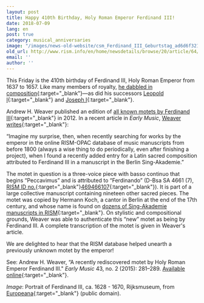 ```yaml
---
layout: post
title: Happy 410th Birthday, Holy Roman Emperor Ferdinand III!
date: 2018-07-09
lang: en
post: true
category: musical_anniversaries
image: "/images/news-old-website/csm_Ferdinand_III_Geburtstag_ad6d6f3214.jpg"
old_url: http://www.rism.info/en/home/newsdetails/browse/20/article/64/happy-410th-birthday-holy-roman-emperor-ferdinand-iii.html
email: ''
author: ''
---
```


This Friday is the 410th birthday of Ferdinand III, Holy Roman Emperor from 1637 to 1657. Like many members of royalty, [he dabbled in composition](https://opac.rism.info/search?View=rism&author=135163781&Language=en){:target="_blank"}—as did his successors [Leopold I](https://opac.rism.info/search?View=rism&author=118571869&Language=en){:target="_blank"} and [Joseph I](https://opac.rism.info/search?View=rism&author=118558390&Language=en){:target="_blank"}.

Andrew H. Weaver published an edition of [all known motets by Ferdinand III](https://www.areditions.com/publications/collegium-musicum/motets-by-emperor-ferdinand-iii-et-al-y2-018.html){:target="_blank"} in 2012. In a recent article in _Early Music_, [Weaver writes](https://doi.org/10.1093/em/cav001){:target="_blank"}:

“Imagine my surprise, then, when recently searching for works by the emperor in the online RISM-OPAC database of music manuscripts from before 1800 (always a wise thing to do periodically, even after finishing a project), when I found a recently added entry for a Latin sacred composition attributed to Ferdinand III in a manuscript in the Berlin Sing-Akademie.”

The motet in question is a three-voice piece with basso continuo that begins “Peccavimus” and is attributed to “Ferdinando” (D-Bsa SA 4661 (7), [RISM ID no.](https://opac.rism.info/search?id=469466107&Language=en){:target="_blank"}[469466107](https://opac.rism.info/search?id=469466107&Language=en){:target="_blank"}). It is part of a large collective manuscript containing nineteen other sacred pieces. The motet was copied by Hermann Koch, a cantor in Berlin at the end of the 17th century, and whose name is found on [dozens of Sing-Akademie manuscripts in RISM](https://opac.rism.info/search?View=rism&q=hermann+koch&Language=en){:target="_blank"}. On stylistic and compositional grounds, Weaver was able to authenticate this “new” motet as being by Ferdinand III. A complete transcription of the motet is given in Weaver's article.

We are delighted to hear that the RISM database helped unearth a previously unknown motet by the emperor!

See:
Andrew H. Weaver, “A recently rediscovered motet by Holy Roman Emperor Ferdinand III." _Early Music_ 43, no. 2 (2015): 281–289. [Available online](https://doi.org/10.1093/em/cav001){:target="_blank"}.

_Image_: Portrait of Ferdinand III, ca. 1628 - 1670, Rijksmuseum, from [Europeana](http://data.europeana.eu/item/90402/RP_P_OB_9022){:target="_blank"} (public domain).
